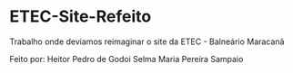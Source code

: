 # ETEC-Site-Refeito
Trabalho onde deviamos reimaginar o site da ETEC - Balneário Maracanã

Feito por:
Heitor Pedro de Godoi
Selma Maria Pereira Sampaio
